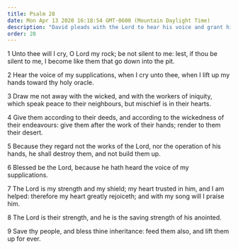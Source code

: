 ```yaml
---
title: Psalm 28
date: Mon Apr 13 2020 16:18:54 GMT-0600 (Mountain Daylight Time)
description: "David pleads with the Lord to hear his voice and grant his petitions—David prays, Save Thy people and bless Thine inheritance."
order: 28
---
```


1 Unto thee will I cry, O Lord my rock; be not silent to me: lest, if thou be silent to me, I become like them that go down into the pit.

2 Hear the voice of my supplications, when I cry unto thee, when I lift up my hands toward thy holy oracle.

3 Draw me not away with the wicked, and with the workers of iniquity, which speak peace to their neighbours, but mischief is in their hearts.

4 Give them according to their deeds, and according to the wickedness of their endeavours: give them after the work of their hands; render to them their desert.

5 Because they regard not the works of the Lord, nor the operation of his hands, he shall destroy them, and not build them up.

6 Blessed be the Lord, because he hath heard the voice of my supplications.

7 The Lord is my strength and my shield; my heart trusted in him, and I am helped: therefore my heart greatly rejoiceth; and with my song will I praise him.

8 The Lord is their strength, and he is the saving strength of his anointed.

9 Save thy people, and bless thine inheritance: feed them also, and lift them up for ever.
